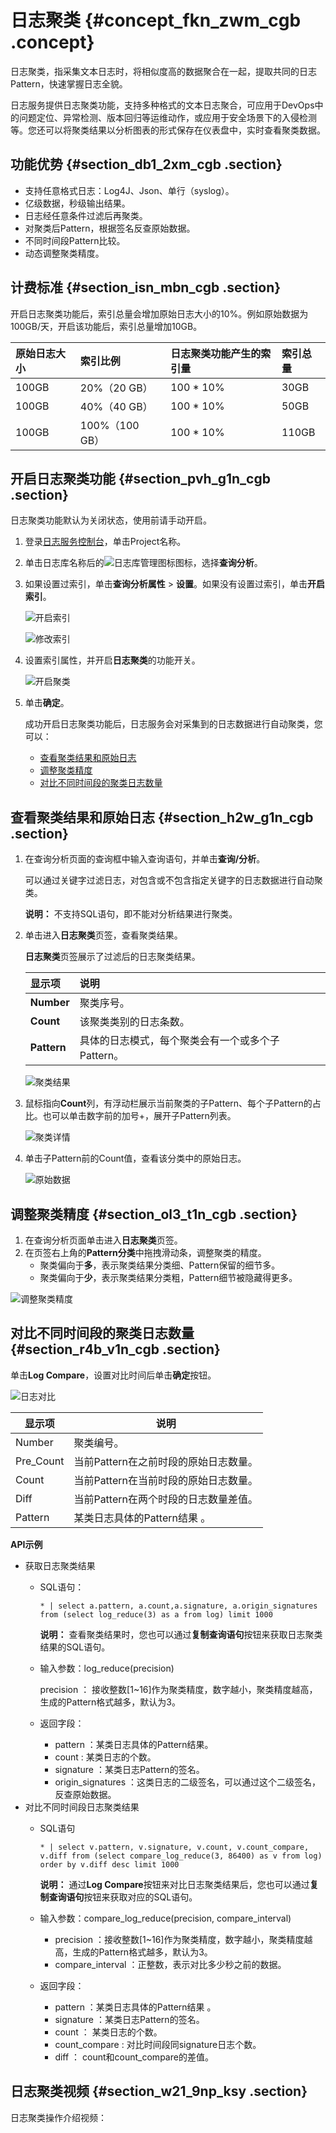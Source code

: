 # 日志聚类 {#concept_fkn_zwm_cgb .concept}

日志聚类，指采集文本日志时，将相似度高的数据聚合在一起，提取共同的日志Pattern，快速掌握日志全貌。

日志服务提供日志聚类功能，支持多种格式的文本日志聚合，可应用于DevOps中的问题定位、异常检测、版本回归等运维动作，或应用于安全场景下的入侵检测等。您还可以将聚类结果以分析图表的形式保存在仪表盘中，实时查看聚类数据。

## 功能优势 {#section_db1_2xm_cgb .section}

-   支持任意格式日志：Log4J、Json、单行（syslog）。
-   亿级数据，秒级输出结果。
-   日志经任意条件过滤后再聚类。
-   对聚类后Pattern，根据签名反查原始数据。
-   不同时间段Pattern比较。
-   动态调整聚类精度。

## 计费标准 {#section_isn_mbn_cgb .section}

开启日志聚类功能后，索引总量会增加原始日志大小的10%。例如原始数据为100GB/天，开启该功能后，索引总量增加10GB。

|原始日志大小|索引比例|日志聚类功能产生的索引量|索引总量|
|:-----|:---|:-----------|:---|
|100GB|20%（20 GB）|100 \* 10%|30GB|
|100GB|40%（40 GB）|100 \* 10%|50GB|
|100GB|100%（100 GB）|100 \* 10%|110GB|

## 开启日志聚类功能 {#section_pvh_g1n_cgb .section}

日志聚类功能默认为关闭状态，使用前请手动开启。

1.  登录[日志服务控制台](https://sls.console.aliyun.com)，单击Project名称。
2.  单击日志库名称后的![日志库管理图标](http://static-aliyun-doc.oss-cn-hangzhou.aliyuncs.com/assets/img/21321/156439090553157_zh-CN.png)图标，选择**查询分析**。
3.  如果设置过索引，单击**查询分析属性** \> **设置**。如果没有设置过索引，单击**开启索引**。

    ![开启索引](images/12614_zh-CN.png "开启索引")

    ![修改索引](images/14015_zh-CN.png "修改索引")

4.  设置索引属性，并开启**日志聚类**的功能开关。

    ![开启聚类](images/34193_zh-CN.png "开启日志聚类")

5.  单击**确定**。

    成功开启日志聚类功能后，日志服务会对采集到的日志数据进行自动聚类，您可以：

    -   [查看聚类结果和原始日志](#)
    -   [调整聚类精度](#)
    -   [对比不同时间段的聚类日志数量](#)

## 查看聚类结果和原始日志 {#section_h2w_g1n_cgb .section}

1.  在查询分析页面的查询框中输入查询语句，并单击**查询/分析**。

    可以通过关键字过滤日志，对包含或不包含指定关键字的日志数据进行自动聚类。

    **说明：** 不支持SQL语句，即不能对分析结果进行聚类。

2.  单击进入**日志聚类**页签，查看聚类结果。

    **日志聚类**页签展示了过滤后的日志聚类结果。

    |显示项|说明|
    |:--|:-|
    |**Number**|聚类序号。|
    |**Count**|该聚类类别的日志条数。|
    |**Pattern**|具体的日志模式，每个聚类会有一个或多个子Pattern。|

    ![聚类结果](images/34194_zh-CN.png "聚类结果")

3.  鼠标指向**Count**列，有浮动栏展示当前聚类的子Pattern、每个子Pattern的占比。也可以单击数字前的加号+，展开子Pattern列表。

    ![聚类详情](images/34195_zh-CN.png "查看聚类详情")

4.  单击子Pattern前的Count值，查看该分类中的原始日志。

    ![原始数据](images/34218_zh-CN.png "查看原始数据")


## 调整聚类精度 {#section_ol3_t1n_cgb .section}

1.  在查询分析页面单击进入**日志聚类**页签。
2.  在页签右上角的**Pattern分类**中拖拽滑动条，调整聚类的精度。
    -   聚类偏向于**多**，表示聚类结果分类细、Pattern保留的细节多。
    -   聚类偏向于**少**，表示聚类结果分类粗，Pattern细节被隐藏得更多。

![调整聚类精度](images/34196_zh-CN.png "调整聚类精度")

## 对比不同时间段的聚类日志数量 {#section_r4b_v1n_cgb .section}

单击**Log Compare**，设置对比时间后单击**确定**按钮。

![日志对比](http://static-aliyun-doc.oss-cn-hangzhou.aliyuncs.com/assets/img/79843/156439090634223_zh-CN.png)

|显示项|说明|
|---|--|
|Number|聚类编号。|
|Pre\_Count|当前Pattern在之前时段的原始日志数量。|
|Count|当前Pattern在当前时段的原始日志数量。|
|Diff|当前Pattern在两个时段的日志数量差值。|
|Pattern|某类日志具体的Pattern结果 。|

**API示例** 

-   获取日志聚类结果
    -   SQL语句：

        ``` {#codeblock_vh5_awa_aa5}
        * | select a.pattern, a.count,a.signature, a.origin_signatures from (select log_reduce(3) as a from log) limit 1000 
        ```

        **说明：** 查看聚类结果时，您也可以通过**复制查询语句**按钮来获取日志聚类结果的SQL语句。

    -   输入参数：log\_reduce\(precision\)

        precision ： 接收整数\[1~16\]作为聚类精度，数字越小，聚类精度越高，生成的Pattern格式越多，默认为3。

    -   返回字段：
        -   pattern ：某类日志具体的Pattern结果。
        -   count : 某类日志的个数。
        -   signature ：某类日志Pattern的签名。
        -   origin\_signatures ：这类日志的二级签名，可以通过这个二级签名，反查原始数据。
-   对比不同时间段日志聚类结果
    -   SQL语句

        ``` {#codeblock_ahv_av0_lvp}
        * | select v.pattern, v.signature, v.count, v.count_compare, v.diff from (select compare_log_reduce(3, 86400) as v from log) order by v.diff desc limit 1000 
        ```

        **说明：** 通过**Log Compare**按钮来对比日志聚类结果后，您也可以通过**复制查询语句**按钮来获取对应的SQL语句。

    -   输入参数：compare\_log\_reduce\(precision, compare\_interval\)
        -   precision ：接收整数\[1~16\]作为聚类精度，数字越小，聚类精度越高，生成的Pattern格式越多，默认为3。
        -   compare\_interval ：正整数，表示对比多少秒之前的数据。
    -   返回字段：
        -   pattern ：某类日志具体的Pattern结果 。
        -   signature ：某类日志Pattern的签名。
        -   count ： 某类日志的个数。
        -   count\_compare : 对比时间段同signature日志个数。
        -   diff ： count和count\_compare的差值。

## 日志聚类视频 {#section_w21_9np_ksy .section}

日志聚类操作介绍视频：  

